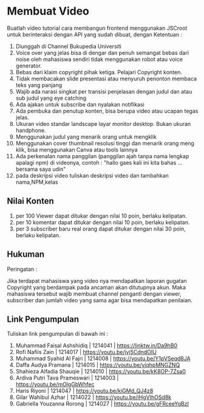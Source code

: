 # Membuat Video

Buatlah video tutorial cara membangun frontend menggunakan JSCroot untuk berinteraksi dengan API yang sudah dibuat, dengan Ketentuan :

1. Diunggah di Channel Bukupedia Universiti
2. Voice over yang jelas bisa di dengar dan penuh semangat bebas dari noise oleh mahasiswa sendiri tidak menggunakan robot atau voice generator.
3. Bebas dari klaim copyright pihak ketiga. Pelajari Copyright konten.
4. Tidak membacakan slide presentasi atau menyuruh penonton membaca teks yang panjang
5. Wajib ada narasi singkat per transisi penjelasan dengan judul dan atau sub judul yang eye catching
6. Ada ajakan untuk subscribe dan nyalakan notifikasi
7. Ada pembuka dan penutup konten, bisa berupa video atau ucapan tegas jelas.
8. Ukuran video standar landscape layar monitor desktop. Bukan ukuran handphone.
9. Menggunakan judul yang menarik orang untuk mengklik
10. Menggunakan cover thumbnail resolusi tinggi dan menarik orang meng klik, bisa menggunakan Canva atau tools lainnya
11. Ada perkenalan nama panggilan (panggilan ajah tanpa nama lengkap apalagi npm) di videonya, contoh : "hallo gaes kali ini kita bahas ... bersama saya udin"
12. pada deskripsi video tuliskan deskripsi video dan tambahkan nama,NPM,kelas

## Nilai Konten

1. per 100 Viewer dapat ditukar dengan nilai 10 poin, berlaku kelipatan.
2. per 10 komentar dapat ditukar dengan nilai 10 poin, berlaku kelipatan.
3. per 3 subscriber baru real orang dapat ditukar dengan nilai 30 poin, berlaku kelipatan.

## Hukuman

Peringatan :

Jika terdapat mahasiswa yang video nya mendapatkan laporan gugatan Copyright yang berdampak pada ancaman akan ditutupnya akun. Maka mahasiswa tersebut wajib membuat channel penganti dengan viewer, subscriber dan jumlah video yang sama agar bisa mendapatkan penilaian.

## Link Pengumpulan

Tuliskan link pengumpulan di bawah ini :

1. Muhammad Faisal Ashshidiq | 1214041 | https://linktw.in/Da9hB0
2. Rofi Nafiis Zain | 1214017 | https://youtu.be/jvj5CdndOIU
3. Muhammad Syahid Al Fajri | 1214008 | https://youtu.be/Y1pVSeqd8JA
4. Daffa Audya Pramana | 1214015 | https://youtu.be/yiqhpMNGZNQ
5. Shahieza Alfadia Shauqie | 1214010 | https://youtu.be/kK8OP-7Zsa0
6. Ardiva Putri Tava Prameswari | 1214003 | https://youtu.be/mOlgGbWhfec
7. Haris Riyoni | 1214047 | https://youtu.be/kiGMd_QJ4z8
8. Gilar Wahibul Azhar | 1214022 | https://youtu.be/iHgVIhOSd8k
9. Gabriella Youzanna Rorong | 1214027 | https://youtu.be/gFRceeYgBzI 
